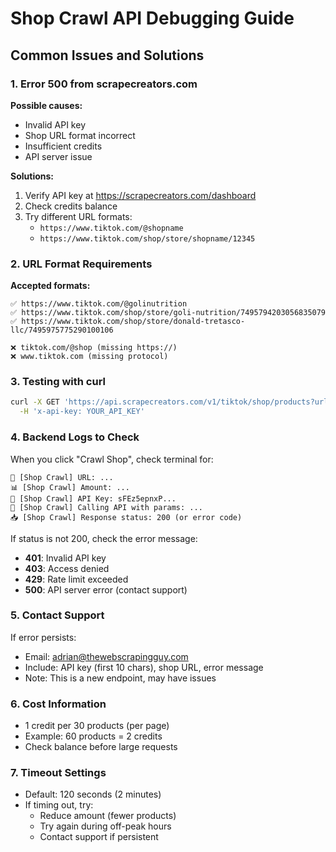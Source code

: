 # Shop Crawl API Debugging Guide

## Common Issues and Solutions

### 1. Error 500 from scrapecreators.com

**Possible causes:**
- Invalid API key
- Shop URL format incorrect
- Insufficient credits
- API server issue

**Solutions:**
1. Verify API key at https://scrapecreators.com/dashboard
2. Check credits balance
3. Try different URL formats:
   - `https://www.tiktok.com/@shopname`
   - `https://www.tiktok.com/shop/store/shopname/12345`

### 2. URL Format Requirements

**Accepted formats:**
```
✅ https://www.tiktok.com/@golinutrition
✅ https://www.tiktok.com/shop/store/goli-nutrition/7495794203056835079
✅ https://www.tiktok.com/shop/store/donald-tretasco-llc/7495975775290100106

❌ tiktok.com/@shop (missing https://)
❌ www.tiktok.com (missing protocol)
```

### 3. Testing with curl

```bash
curl -X GET 'https://api.scrapecreators.com/v1/tiktok/shop/products?url=https://www.tiktok.com/@golinutrition&amount=2' \
  -H 'x-api-key: YOUR_API_KEY'
```

### 4. Backend Logs to Check

When you click "Crawl Shop", check terminal for:
```
🏪 [Shop Crawl] URL: ...
📊 [Shop Crawl] Amount: ...
🔑 [Shop Crawl] API Key: sFEz5epnxP...
📡 [Shop Crawl] Calling API with params: ...
📥 [Shop Crawl] Response status: 200 (or error code)
```

If status is not 200, check the error message:
- **401**: Invalid API key
- **403**: Access denied
- **429**: Rate limit exceeded
- **500**: API server error (contact support)

### 5. Contact Support

If error persists:
- Email: adrian@thewebscrapingguy.com
- Include: API key (first 10 chars), shop URL, error message
- Note: This is a new endpoint, may have issues

### 6. Cost Information

- 1 credit per 30 products (per page)
- Example: 60 products = 2 credits
- Check balance before large requests

### 7. Timeout Settings

- Default: 120 seconds (2 minutes)
- If timing out, try:
  - Reduce amount (fewer products)
  - Try again during off-peak hours
  - Contact support if persistent
